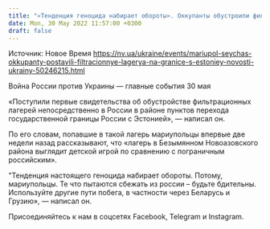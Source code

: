 ```yaml
---
title: "«Тенденция геноцида набирает обороты». Оккупанты обустроили фильтрационные лагеря на границе России с Эстонией — советник мэра Мариуполя"
date: Mon, 30 May 2022 11:57:00 +0300
draft: false
---
```

Источник: Новое Время https://nv.ua/ukraine/events/mariupol-seychas-okkupanty-postavili-filtracionnye-lagerya-na-granice-s-estoniey-novosti-ukrainy-50246215.html


Война России против Украины — главные события 30 мая

«Поступили первые свидетельства об обустройстве фильтрационных лагерей непосредственно в России в районе пунктов перехода государственной границы России с Эстонией», — написал он.

По его словам, попавшие в такой лагерь мариупольцы впервые две недели назад рассказывают, что «лагерь в Безымянном Новоазовского района выглядит детской игрой по сравнению с пограничным российским».

"Тенденция настоящего геноцида набирает обороты. Потому, мариупольцы. Те что пытаются сбежать из россии – будьте бдительны. Используйте другие пути побега, в частности через Беларусь и Грузию», — написал он.

Присоединяйтесь к нам в соцсетях Facebook, Telegram и Instagram.
